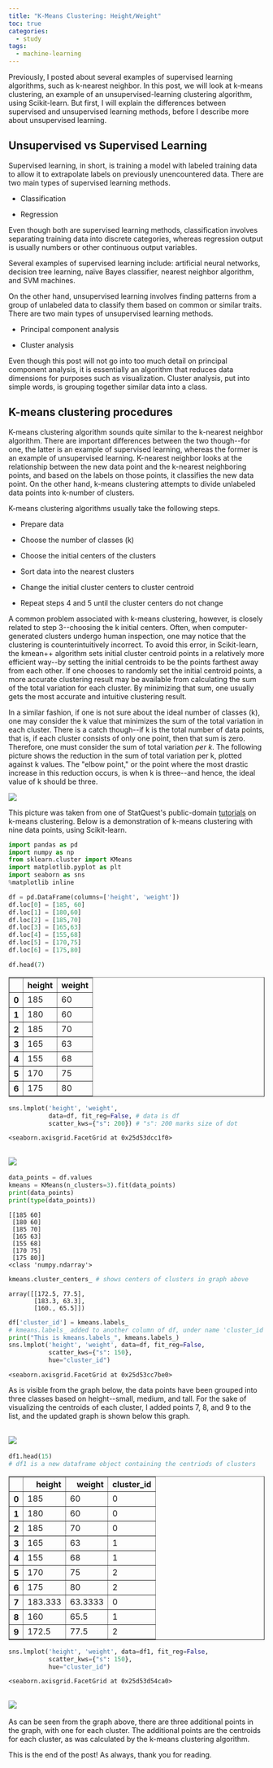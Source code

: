 ```yaml
---
title: "K-Means Clustering: Height/Weight"
toc: true
categories:
  - study
tags:
  - machine-learning	
---
```




Previously, I posted about several examples of supervised learning algorithms, such as k-nearest neighbor. In this post, we will look at k-means clustering, an example of an unsupervised-learning clustering algorithm, using Scikit-learn. But first, I will explain the differences between supervised and unsupervised learning methods, before I describe more about unsupervised learning.



## Unsupervised vs Supervised Learning



Supervised learning, in short, is training a model with labeled training data to allow it to extrapolate labels on previously unencountered data. There are two main types of supervised learning methods. 



- Classification

- Regression



Even though both are supervised learning methods, classification involves separating training data into discrete categories, whereas regression output is usually numbers or other continuous output variables. 

Several examples of supervised learning include: artificial neural networks, decision tree learning, naïve Bayes classifier, nearest neighbor algorithm, and SVM machines. 

On the other hand, unsupervised learning involves finding patterns from a group of unlabeled data to classify them based on common or similar traits. There are two main types of unsupervised learning methods. 



- Principal component analysis

- Cluster analysis



Even though this post will not go into too much detail on principal component analysis, it is essentially an algorithm that reduces data dimensions for purposes such as visualization. Cluster analysis, put into simple words, is grouping together similar data into a class. 



## K-means clustering procedures



K-means clustering algorithm sounds quite similar to the k-nearest neighbor algorithm. There are important differences between the two though--for one, the latter is an example of supervised learning, whereas the former is an example of unsupervised learning. K-nearest neighbor looks at the relationship between the new data point and the k-nearest neighboring points, and based on the labels on those points, it classifies the new data point. On the other hand, k-means clustering attempts to divide unlabeled data points into k-number of clusters. 

K-means clustering algorithms usually take the following steps. 



- Prepare data

- Choose the number of classes (k)
- Choose the initial centers of the clusters
- Sort data into the nearest clusters
- Change the initial cluster centers to cluster centroid
- Repeat steps 4 and 5 until the cluster centers do not change



A common problem associated with k-means clustering, however, is closely related to step 3--choosing the k initial centers. Often, when computer-generated clusters undergo human inspection, one may notice that the clustering is counterintuitively incorrect. To avoid this error, in Scikit-learn, the kmean++ algorithm sets initial cluster centroid points in a relatively more efficient way--by setting the initial centroids to be the points farthest away from each other. If one chooses to randomly set the initial centroid points, a more accurate clustering result may be available from calculating the sum of the total variation for each cluster. By minimizing that sum, one usually gets the most accurate and intuitive clustering result. 

In a similar fashion, if one is not sure about the ideal number of classes (k), one may consider the k value that minimizes the sum of the total variation in each cluster. There is a catch though--if k is the total number of data points, that is, if each cluster consists of only one point, then that sum is zero. Therefore, one must consider the sum of total variation *per* *k*. The following picture shows the reduction in the sum of total variation per k, plotted against k values. The "elbow point," or the point where the most drastic increase in this reduction occurs, is when k is three--and hence, the ideal value of k should be three. 



<img src="/assets/images/elbow point.PNG">



This picture was taken from one of StatQuest's public-domain [tutorials](https://www.youtube.com/watch?v=4b5d3muPQmA&t=360s) on k-means clustering. Below is a demonstration of k-means clustering with nine data points, using Scikit-learn. 



```python
import pandas as pd
import numpy as np
from sklearn.cluster import KMeans
import matplotlib.pyplot as plt
import seaborn as sns
%matplotlib inline
```




```python
df = pd.DataFrame(columns=['height', 'weight'])
df.loc[0] = [185, 60]
df.loc[1] = [180,60]
df.loc[2] = [185,70]
df.loc[3] = [165,63]
df.loc[4] = [155,68]
df.loc[5] = [170,75]
df.loc[6] = [175,80] 
```




```python
df.head(7)
```




<div>
<style scoped>
    .dataframe tbody tr th:only-of-type {
        vertical-align: middle;
    }

    .dataframe tbody tr th {
        vertical-align: top;
    }
    
    .dataframe thead th {
        text-align: right;
    }
</style>
<table border="1" class="dataframe">
  <thead>
    <tr style="text-align: right;">
      <th></th>
      <th>height</th>
      <th>weight</th>
    </tr>
  </thead>
  <tbody>
    <tr>
      <th>0</th>
      <td>185</td>
      <td>60</td>
    </tr>
    <tr>
      <th>1</th>
      <td>180</td>
      <td>60</td>
    </tr>
    <tr>
      <th>2</th>
      <td>185</td>
      <td>70</td>
    </tr>
    <tr>
      <th>3</th>
      <td>165</td>
      <td>63</td>
    </tr>
    <tr>
      <th>4</th>
      <td>155</td>
      <td>68</td>
    </tr>
    <tr>
      <th>5</th>
      <td>170</td>
      <td>75</td>
    </tr>
    <tr>
      <th>6</th>
      <td>175</td>
      <td>80</td>
    </tr>
  </tbody>
</table>
</div>




```python
sns.lmplot('height', 'weight', 
           data=df, fit_reg=False, # data is df
           scatter_kws={"s": 200}) # "s": 200 marks size of dot
```



    <seaborn.axisgrid.FacetGrid at 0x25d53dcc1f0>




​    
<img src="/assets/images/initialG.png">
​    



```python
data_points = df.values
kmeans = KMeans(n_clusters=3).fit(data_points)
print(data_points) 
print(type(data_points))
```

    [[185 60]
     [180 60]
     [185 70]
     [165 63]
     [155 68]
     [170 75]
     [175 80]]
    <class 'numpy.ndarray'>



```python
kmeans.cluster_centers_ # shows centers of clusters in graph above
```




    array([[172.5, 77.5],
           [183.3, 63.3],
           [160., 65.5]])




```python
df['cluster_id'] = kmeans.labels_ 
# kmeans.labels_ added to another column of df, under name 'cluster_id'
print("This is kmeans.labels_", kmeans.labels_) 
sns.lmplot('height', 'weight', data=df, fit_reg=False,
           scatter_kws={"s": 150},
           hue="cluster_id")
```




    <seaborn.axisgrid.FacetGrid at 0x25d53cc7be0>

As is visible from the graph below, the data points have been grouped into three classes based on height--small, medium, and tall. For the sake of visualizing the centroids of each cluster, I added points 7, 8, and 9 to the list, and the updated graph is shown below this graph. 




​    
<img src="/assets/images/afterG.png">
​    



```python
df1.head(15) 
# df1 is a new dataframe object containing the centriods of clusters
```




<div>
<style scoped>
    .dataframe tbody tr th:only-of-type {
        vertical-align: middle;
    }

    .dataframe tbody tr th {
        vertical-align: top;
    }
    
    .dataframe thead th {
        text-align: right;
    }
</style>
<table border="1" class="dataframe">
  <thead>
    <tr style="text-align: right;">
      <th></th>
      <th>height</th>
      <th>weight</th>
      <th>cluster_id</th>
    </tr>
  </thead>
  <tbody>
    <tr>
      <th>0</th>
      <td>185</td>
      <td>60</td>
      <td>0</td>
    </tr>
    <tr>
      <th>1</th>
      <td>180</td>
      <td>60</td>
      <td>0</td>
    </tr>
    <tr>
      <th>2</th>
      <td>185</td>
      <td>70</td>
      <td>0</td>
    </tr>
    <tr>
      <th>3</th>
      <td>165</td>
      <td>63</td>
      <td>1</td>
    </tr>
    <tr>
      <th>4</th>
      <td>155</td>
      <td>68</td>
      <td>1</td>
    </tr>
    <tr>
      <th>5</th>
      <td>170</td>
      <td>75</td>
      <td>2</td>
    </tr>
    <tr>
      <th>6</th>
      <td>175</td>
      <td>80</td>
      <td>2</td>
    </tr>
    <tr>
      <th>7</th>
      <td>183.333</td>
      <td>63.3333</td>
      <td>0</td>
    </tr>
    <tr>
      <th>8</th>
      <td>160</td>
      <td>65.5</td>
      <td>1</td>
    </tr>
    <tr>
      <th>9</th>
      <td>172.5</td>
      <td>77.5</td>
      <td>2</td>
    </tr>
  </tbody>
</table>
</div>




```python
sns.lmplot('height', 'weight', data=df1, fit_reg=False,
           scatter_kws={"s": 150},
           hue="cluster_id")
```



    <seaborn.axisgrid.FacetGrid at 0x25d53d54ca0>




​    
<img src="/assets/images/finalG.png">
​    

As can be seen from the graph above, there are three additional points in the graph, with one for each cluster. The additional points are the centroids for each cluster, as was calculated by the k-means clustering algorithm.

This is the end of the post! As always, thank you for reading. 